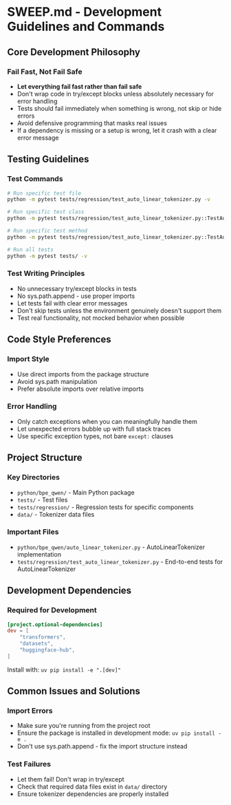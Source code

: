# SWEEP.md - Development Guidelines and Commands

## Core Development Philosophy

### Fail Fast, Not Fail Safe
- **Let everything fail fast rather than fail safe**
- Don't wrap code in try/except blocks unless absolutely necessary for error handling
- Tests should fail immediately when something is wrong, not skip or hide errors
- Avoid defensive programming that masks real issues
- If a dependency is missing or a setup is wrong, let it crash with a clear error message

## Testing Guidelines

### Test Commands
```bash
# Run specific test file
python -m pytest tests/regression/test_auto_linear_tokenizer.py -v

# Run specific test class
python -m pytest tests/regression/test_auto_linear_tokenizer.py::TestAutoLinearTokenizerBasics -v

# Run specific test method
python -m pytest tests/regression/test_auto_linear_tokenizer.py::TestAutoLinearTokenizerBasics::test_can_create_tokenizer_instance -v

# Run all tests
python -m pytest tests/ -v
```

### Test Writing Principles
- No unnecessary try/except blocks in tests
- No sys.path.append - use proper imports
- Let tests fail with clear error messages
- Don't skip tests unless the environment genuinely doesn't support them
- Test real functionality, not mocked behavior when possible

## Code Style Preferences

### Import Style
- Use direct imports from the package structure
- Avoid sys.path manipulation
- Prefer absolute imports over relative imports

### Error Handling
- Only catch exceptions when you can meaningfully handle them
- Let unexpected errors bubble up with full stack traces
- Use specific exception types, not bare `except:` clauses

## Project Structure

### Key Directories
- `python/bpe_qwen/` - Main Python package
- `tests/` - Test files
- `tests/regression/` - Regression tests for specific components
- `data/` - Tokenizer data files

### Important Files
- `python/bpe_qwen/auto_linear_tokenizer.py` - AutoLinearTokenizer implementation
- `tests/regression/test_auto_linear_tokenizer.py` - End-to-end tests for AutoLinearTokenizer

## Development Dependencies

### Required for Development
```toml
[project.optional-dependencies]
dev = [
    "transformers",
    "datasets",
    "huggingface-hub",
]
```

Install with: `uv pip install -e ".[dev]"`

## Common Issues and Solutions

### Import Errors
- Make sure you're running from the project root
- Ensure the package is installed in development mode: `uv pip install -e .`
- Don't use sys.path.append - fix the import structure instead

### Test Failures
- Let them fail! Don't wrap in try/except
- Check that required data files exist in `data/` directory
- Ensure tokenizer dependencies are properly installed
